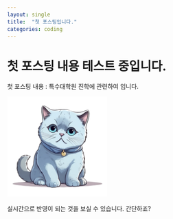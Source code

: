 ```yaml
---
layout: single
title:  "첫 포스팅입니다."
categories: coding
---
```


# 첫 포스팅 내용 테스트 중입니다.

첫 포스팅 내용 : 특수대학원 진학에 관련하여 입니다.

<img title="" src="../images/2023-07-19-firstposting/938502eb910e63c548651eb00a60f27813d37e59.png" alt="고양이 사진.png" width="233" data-align="center">

실시간으로 반영이 되는 것을 보실 수 있습니다. 간단하죠?
